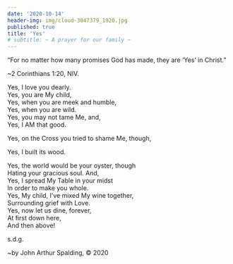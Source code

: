 ```yaml
---
date: '2020-10-14'
header-img: img/cloud-3047379_1920.jpg
published: true
title: 'Yes'
# subtitle: ~ A prayer for our family ~
---
```



“For no matter how many promises God has made, they are ‘Yes’ in Christ.”  
  
~2 Corinthians 1:20, NIV.  
  
Yes, I love you dearly.  
Yes, you are My child,  
Yes, when you are meek and humble,  
Yes, when you are wild.  
Yes, you may not tame Me, and,  
Yes, I AM that good.  
  
Yes, on the Cross you tried to shame Me, though,  
  
Yes, I built its wood.  
  
Yes, the world would be your oyster, though  
Hating your gracious soul. And,  
Yes, I spread My Table in your midst  
In order to make you whole.  
Yes, My child, I’ve mixed My wine together,  
Surrounding grief with Love.  
Yes, now let us dine, forever,  
At first down here,  
And then above!  
  
s.d.g.  
  
~by John Arthur Spalding, © 2020
